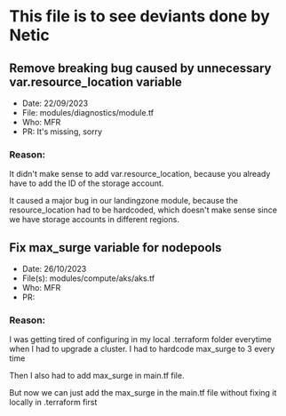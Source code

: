 # This file is to see deviants done by Netic

## Remove breaking bug caused by unnecessary var.resource_location variable
- Date: 22/09/2023
- File: modules/diagnostics/module.tf
- Who: MFR
- PR: It's missing, sorry

### Reason:
It didn't make sense to add var.resource_location, because you already have to add the ID of the storage account.

It caused a major bug in our landingzone module, because the resource_location had to be hardcoded, which doesn't make sense since we have storage accounts in different regions.

## Fix max_surge variable for nodepools
- Date: 26/10/2023
- File(s): modules/compute/aks/aks.tf
- Who: MFR
- PR:

### Reason:
I was getting tired of configuring in my local .terraform folder everytime when I had to upgrade a cluster. I had to hardcode max_surge to 3 every time

Then I also had to add max_surge in main.tf file.

But now we can just add the max_surge in the main.tf file without fixing it locally in .terraform first

